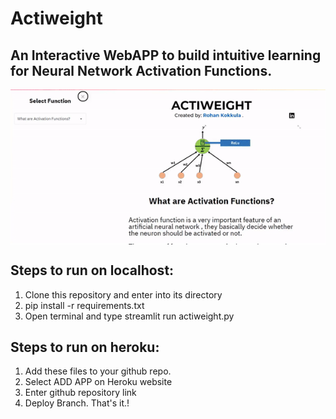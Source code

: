 # Actiweight
## An Interactive WebAPP to build intuitive learning for Neural Network Activation Functions.
<img align="center" src="actiweight.gif" width=700px>

## Steps to run on localhost:
1. Clone this repository and enter into its directory
2. pip install -r requirements.txt
3. Open terminal and type streamlit run actiweight.py

## Steps to run on heroku:
1. Add these files to your github repo.
2. Select ADD APP on Heroku website
3. Enter github repository link
4. Deploy Branch. That's it.!
